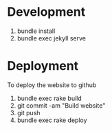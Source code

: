 # Development

1. bundle install
1. bundle exec jekyll serve


# Deployment

To deploy the website to github

1. bundle exec rake build
1. git commit -am "Build website"
1. git push
1. bundle exec rake deploy